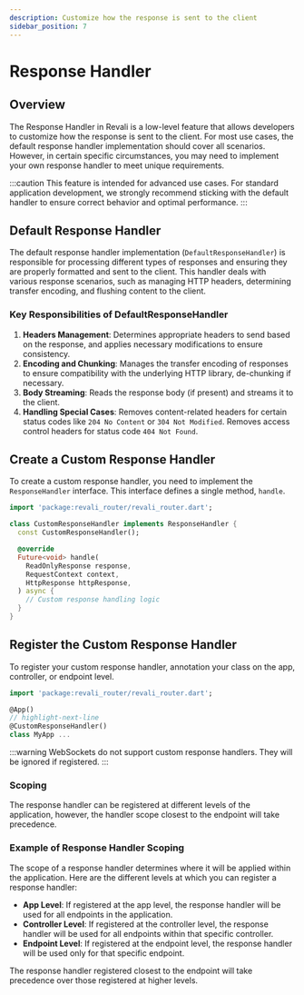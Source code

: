 ```yaml
---
description: Customize how the response is sent to the client
sidebar_position: 7
---
```


# Response Handler

## Overview

The Response Handler in Revali is a low-level feature that allows developers to customize how the response is sent to the client. For most use cases, the default response handler implementation should cover all scenarios. However, in certain specific circumstances, you may need to implement your own response handler to meet unique requirements.

:::caution
This feature is intended for advanced use cases. For standard application development, we strongly recommend sticking with the default handler to ensure correct behavior and optimal performance.
:::

## Default Response Handler

The default response handler implementation (`DefaultResponseHandler`) is responsible for processing different types of responses and ensuring they are properly formatted and sent to the client. This handler deals with various response scenarios, such as managing HTTP headers, determining transfer encoding, and flushing content to the client.

### Key Responsibilities of DefaultResponseHandler

1. **Headers Management**: Determines appropriate headers to send based on the response, and applies necessary modifications to ensure consistency.
2. **Encoding and Chunking**: Manages the transfer encoding of responses to ensure compatibility with the underlying HTTP library, de-chunking if necessary.
3. **Body Streaming**: Reads the response body (if present) and streams it to the client.
4. **Handling Special Cases**: Removes content-related headers for certain status codes like `204 No Content` or `304 Not Modified`. Removes access control headers for status code `404 Not Found`.

## Create a Custom Response Handler

To create a custom response handler, you need to implement the `ResponseHandler` interface. This interface defines a single method, `handle`.

```dart
import 'package:revali_router/revali_router.dart';

class CustomResponseHandler implements ResponseHandler {
  const CustomResponseHandler();

  @override
  Future<void> handle(
    ReadOnlyResponse response,
    RequestContext context,
    HttpResponse httpResponse,
  ) async {
    // Custom response handling logic
  }
}
```

## Register the Custom Response Handler

To register your custom response handler, annotation your class on the app, controller, or endpoint level.

```dart
import 'package:revali_router/revali_router.dart';

@App()
// highlight-next-line
@CustomResponseHandler()
class MyApp ...
```

:::warning
WebSockets do not support custom response handlers. They will be ignored if registered.
:::

### Scoping

The response handler can be registered at different levels of the application, however, the handler scope closest to the endpoint will take precedence.

### Example of Response Handler Scoping

The scope of a response handler determines where it will be applied within the application. Here are the different levels at which you can register a response handler:

- **App Level**: If registered at the app level, the response handler will be used for all endpoints in the application.
- **Controller Level**: If registered at the controller level, the response handler will be used for all endpoints within that specific controller.
- **Endpoint Level**: If registered at the endpoint level, the response handler will be used only for that specific endpoint.

The response handler registered closest to the endpoint will take precedence over those registered at higher levels.

